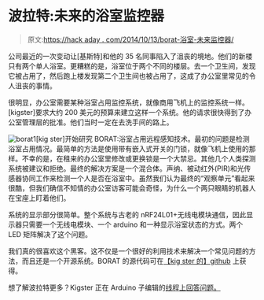 # 波拉特:未来的浴室监控器

> 原文:[https://hack aday . com/2014/10/13/borat-浴室-未来监控器/](https://hackaday.com/2014/10/13/borat-bathroom-monitor-for-the-future/)

公司最近的一次变动让[基斯特]和他的 35 名同事陷入了沮丧的境地。他们的新楼只有两个单人浴室。更糟糕的是，浴室位于两个不同的楼层。去一个卫生间，发现它被占用了，然后跑上楼发现第二个卫生间也被占用了，这成了办公室里常见的令人沮丧的事情。

很明显，办公室需要某种浴室占用监控系统，就像商用飞机上的监控系统一样。[kigster]要求大约 200 美元的预算来建立这样一个系统。他的请求很快得到了办公室管理层的批准。他们当时一定在去洗手间的路上。

![borat1](../Images/9a8569f821384ed7d9430e27ab045f9f.png)[kig ster]开始研究 BORAT:浴室占用远程感知技术。最初的问题是检测浴室占用情况。最简单的方法是使用带有嵌入式开关的门锁，就像飞机上使用的那样。不幸的是，在租来的办公室里修改或更换锁是一个大禁忌。其他几个人类探测系统被建议和拒绝。最终的解决方案是一个混合体。声纳、被动红外(PIR)和光传感器协同工作来检测一个人是否在浴室中。虽然我们认为最终的“观察单元”看起来很酷，但我们确信不知情的办公室访客可能会奇怪，为什么一个两只眼睛的机器人在宝座上盯着他们。

系统的显示部分很简单。整个系统与古老的 nRF24L01+无线电模块通信，因此显示器只需要一个无线电模块、一个 arduino 和一种显示浴室状态的方式。两个 LED 矩阵解决了这个问题。

我们真的很喜欢这个黑客。这不仅是一个很好的利用技术来解决一个常见问题的方法，而且还是一个开源系统。BORAT 的源代码可在[【kig ster 的】github](https://github.com/kigster/Borat) 上获得。

想了解波拉特更多？Kigster 正在 Arduino 子编辑的[线程上回答问题。](http://www.reddit.com/r/arduino/comments/2j0y48/how_borat_can_tell_you_when_the_bathroom_is/)